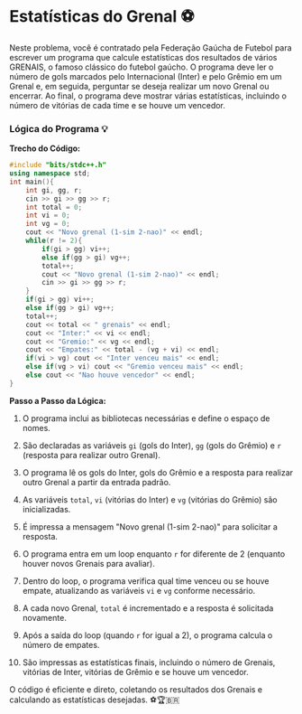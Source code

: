 # Estatísticas do Grenal ⚽

Neste problema, você é contratado pela Federação Gaúcha de Futebol para escrever um programa que calcule estatísticas dos resultados de vários GRENAIS, o famoso clássico do futebol gaúcho. O programa deve ler o número de gols marcados pelo Internacional (Inter) e pelo Grêmio em um Grenal e, em seguida, perguntar se deseja realizar um novo Grenal ou encerrar. Ao final, o programa deve mostrar várias estatísticas, incluindo o número de vitórias de cada time e se houve um vencedor.

### Lógica do Programa 💡

**Trecho do Código:**
```cpp
#include "bits/stdc++.h"
using namespace std;
int main(){
    int gi, gg, r;
    cin >> gi >> gg >> r;
    int total = 0;
    int vi = 0;
    int vg = 0;
    cout << "Novo grenal (1-sim 2-nao)" << endl;
    while(r != 2){
        if(gi > gg) vi++;
        else if(gg > gi) vg++;
        total++;
        cout << "Novo grenal (1-sim 2-nao)" << endl;
        cin >> gi >> gg >> r;
    }
    if(gi > gg) vi++;
    else if(gg > gi) vg++;
    total++;
    cout << total << " grenais" << endl;
    cout << "Inter:" << vi << endl;
    cout << "Gremio:" << vg << endl;
    cout << "Empates:" << total - (vg + vi) << endl;
    if(vi > vg) cout << "Inter venceu mais" << endl;
    else if(vg > vi) cout << "Gremio venceu mais" << endl;
    else cout << "Nao houve vencedor" << endl;
}
```

**Passo a Passo da Lógica:**

1. O programa inclui as bibliotecas necessárias e define o espaço de nomes.

2. São declaradas as variáveis `gi` (gols do Inter), `gg` (gols do Grêmio) e `r` (resposta para realizar outro Grenal).

3. O programa lê os gols do Inter, gols do Grêmio e a resposta para realizar outro Grenal a partir da entrada padrão.

4. As variáveis `total`, `vi` (vitórias do Inter) e `vg` (vitórias do Grêmio) são inicializadas.

5. É impressa a mensagem "Novo grenal (1-sim 2-nao)" para solicitar a resposta.

6. O programa entra em um loop enquanto `r` for diferente de 2 (enquanto houver novos Grenais para avaliar).

7. Dentro do loop, o programa verifica qual time venceu ou se houve empate, atualizando as variáveis `vi` e `vg` conforme necessário.

8. A cada novo Grenal, `total` é incrementado e a resposta é solicitada novamente.

9. Após a saída do loop (quando `r` for igual a 2), o programa calcula o número de empates.

10. São impressas as estatísticas finais, incluindo o número de Grenais, vitórias de Inter, vitórias de Grêmio e se houve um vencedor.

O código é eficiente e direto, coletando os resultados dos Grenais e calculando as estatísticas desejadas. ⚽🏆🇧🇷